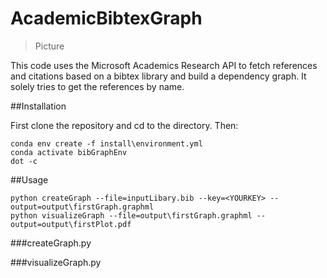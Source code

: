 # AcademicBibtexGraph

> Picture

This code uses the Microsoft Academics Research API to fetch references and citations based on a bibtex library and build a dependency graph. It solely tries to get the references by name.

##Installation

First clone the repository and cd to the directory. Then:
```
conda env create -f install\environment.yml
conda activate bibGraphEnv
dot -c
```

##Usage
```
python createGraph --file=inputLibary.bib --key=<YOURKEY> --output=output\firstGraph.graphml
python visualizeGraph --file=output\firstGraph.graphml --output=output\firstPlot.pdf
```

###createGraph.py

###visualizeGraph.py